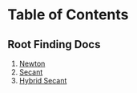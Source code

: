 # Table of Contents
## Root Finding Docs
1. [Newton](https://github.io/jfitzusu/math4610/blob/main/docs/newton.md)
2. [Secant](https://github.io/jfitzusu/math4610/blob/main/docs/secant.md)
3. [Hybrid Secant](https://github.io/jfitzusu/math4610/blob/main/docs/hybridsecant.md)
